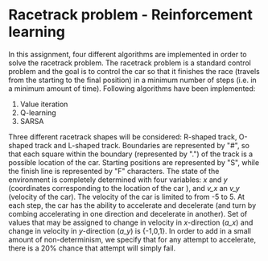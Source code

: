 # Racetrack problem - Reinforcement learning

In this assignment, four different algorithms are implemented in order to solve the racetrack problem. The racetrack problem is a standard control problem and the goal is to control the car so that it finishes the race (travels from the starting to the final position) in a minimum number of steps (i.e. in a minimum amount of time). Following algorithms have been implemented:

1) Value iteration
2) Q-learning
3) SARSA

Three different racetrack shapes will be considered: R-shaped track, O-shaped track and L-shaped track. Boundaries are represented by "\#", so that each square within the boundary (represented by ".") of the track is a possible location of the car. Starting positions are represented by "S", while the finish line is represented by "F" characters. The state of the environment is completely determined with four variables: *x* and *y* (coordinates corresponding to the location of the car ), and *v_x* an *v_y* (velocity of the car). The velocity of the car is limited to from -5 to 5. At each step, the car has the ability to accelerate and decelerate (and turn by combing accelerating in one direction and decelerate in another). Set of values that may be assigned to change in velocity in *x*-direction (*a_x*) and change in velocity in *y*-direction (*a_y*) is \{-1,0,1\}. In order to add in a small amount of non-determinism, we specify that for any attempt to accelerate, there is a 20% chance that attempt will simply fail. 
